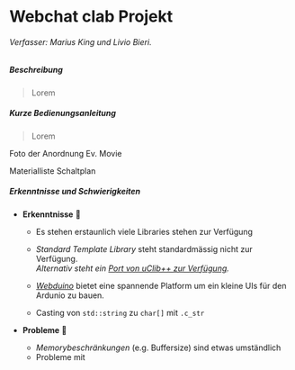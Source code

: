 # Webchat clab Projekt###### Verfasser: Marius King und Livio Bieri.##### Beschreibung> Lorem
##### Kurze Bedienungsanleitung
> Lorem
Foto der AnordnungEv. MovieMateriallisteSchaltplan##### Erkenntnisse und Schwierigkeiten

+ **Erkenntnisse** 🐣
    + Es stehen erstaunlich viele Libraries stehen zur Verfügung
    + *Standard Template Library* steht standardmässig nicht zur Verfügung. 
      </br> *Alternativ steht ein 
      [Port von uClib++ zur Verfügung](https://github.com/maniacbug/StandardCplusplus).*
      
    + *[Webduino](https://github.com/sirleech/Webduino)* bietet eine spannende Platform um ein kleine
      UIs für den Ardunio zu bauen.
      
    + Casting von `std::string` zu `char[]` mit `.c_str`
    
+ **Probleme** 💩
    + *Memorybeschränkungen* (e.g. Buffersize) sind etwas umständlich
    + Probleme mit  